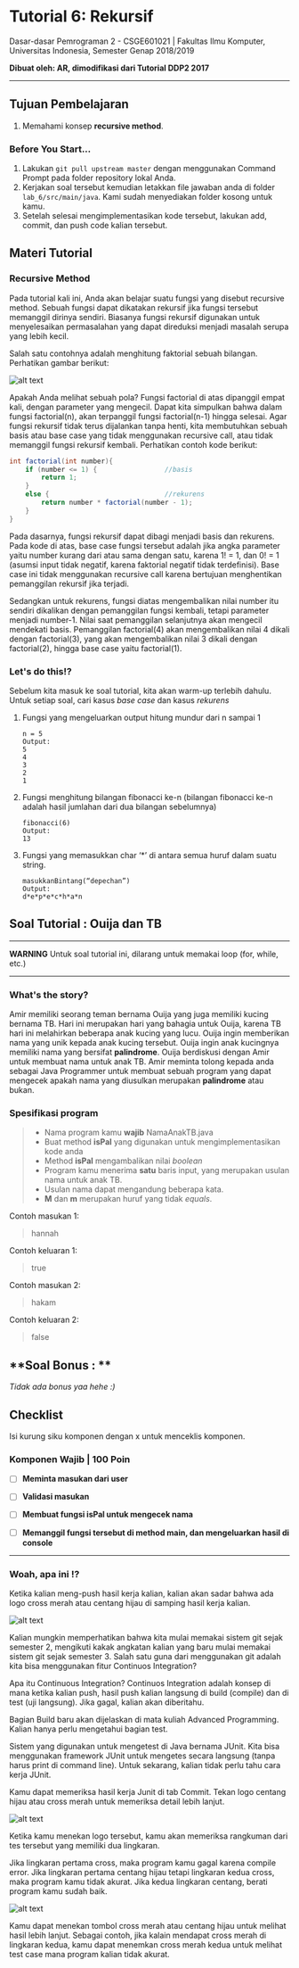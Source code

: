 # **Tutorial 6: Rekursif**

Dasar-dasar Pemrograman 2 - CSGE601021 | Fakultas Ilmu Komputer, Universitas Indonesia, Semester Genap 2018/2019

**Dibuat oleh: AR, dimodifikasi dari Tutorial DDP2 2017**

* * *

## **Tujuan Pembelajaran**
1. Memahami konsep **recursive method**.

### **Before You Start...**
1. Lakukan `git pull upstream master` dengan menggunakan Command Prompt pada folder repository lokal Anda.
2. Kerjakan soal tersebut kemudian letakkan file jawaban anda di folder `lab_6/src/main/java`. Kami sudah menyediakan folder kosong untuk kamu.
3. Setelah selesai mengimplementasikan kode tersebut, lakukan add, commit, dan push code kalian tersebut.

## **Materi Tutorial**

### **Recursive Method**

Pada tutorial kali ini, Anda akan belajar suatu fungsi yang disebut recursive method. Sebuah fungsi dapat dikatakan rekursif jika fungsi tersebut memanggil dirinya sendiri. Biasanya fungsi rekursif digunakan untuk menyelesaikan permasalahan yang dapat direduksi menjadi masalah serupa yang lebih kecil.

Salah satu contohnya adalah menghitung faktorial sebuah bilangan. Perhatikan gambar berikut:

![alt text](https://i.imgur.com/hriRLZ7.png "Ilustrasi faktorial")

Apakah Anda melihat sebuah pola? Fungsi factorial di atas dipanggil empat kali, dengan parameter yang mengecil. Dapat kita simpulkan bahwa dalam fungsi factorial(n), akan terpanggil fungsi factorial(n-1) hingga selesai.
Agar fungsi rekursif tidak terus dijalankan tanpa henti, kita membutuhkan sebuah basis atau base case yang tidak menggunakan recursive call, atau tidak memanggil fungsi rekursif kembali. Perhatikan contoh kode berikut:

```Java
int factorial(int number){
    if (number <= 1) {                 //basis
        return 1;
    }
    else {                             //rekurens
        return number * factorial(number - 1);
    }
}
```

Pada dasarnya, fungsi rekursif dapat dibagi menjadi basis dan rekurens. Pada kode di atas, base case fungsi tersebut adalah jika angka parameter yaitu number kurang dari atau sama dengan satu, karena 1! = 1, dan 0! = 1 (asumsi input tidak negatif, karena faktorial negatif tidak terdefinisi). Base case ini tidak menggunakan recursive call karena bertujuan menghentikan pemanggilan rekursif jika terjadi.

Sedangkan untuk rekurens, fungsi diatas mengembalikan nilai number itu sendiri dikalikan dengan pemanggilan fungsi kembali, tetapi parameter menjadi number-1. Nilai saat pemanggilan selanjutnya akan mengecil mendekati basis. Pemanggilan factorial(4) akan mengembalikan nilai 4 dikali dengan factorial(3), yang akan mengembalikan nilai 3 dikali dengan factorial(2), hingga base case yaitu factorial(1).

### **Let's do this!?**

Sebelum kita masuk ke soal tutorial, kita akan warm-up terlebih dahulu. Untuk setiap soal, cari kasus *base case* dan kasus *rekurens*

1. Fungsi yang mengeluarkan output hitung mundur dari n sampai 1

    ```
    n = 5
    Output:
    5
    4
    3
    2
    1
    ```

2. Fungsi menghitung bilangan fibonacci ke-n (bilangan fibonacci ke-n adalah hasil jumlahan dari dua bilangan sebelumnya)

    ```
    fibonacci(6)
    Output:
    13
    ```
3. Fungsi yang memasukkan char ‘*’ di antara semua huruf dalam suatu string.

    ```
    masukkanBintang(“depechan”)
    Output:
    d*e*p*e*c*h*a*n
    ```

## **Soal Tutorial : Ouija dan TB**

------
**WARNING** Untuk soal tutorial ini, dilarang untuk memakai loop (for, while, etc.)

------

### **What's the story?**

Amir memiliki seorang teman bernama Ouija yang juga memiliki kucing bernama TB. Hari ini merupakan hari yang bahagia untuk Ouija, karena TB hari ini melahirkan beberapa anak kucing yang lucu. Ouija ingin memberikan nama yang unik kepada anak kucing tersebut. Ouija ingin anak kucingnya memiliki nama yang bersifat **palindrome**. Ouija berdiskusi dengan Amir untuk membuat nama untuk anak TB. Amir meminta tolong kepada anda sebagai Java Programmer untuk membuat sebuah program yang dapat mengecek apakah nama yang diusulkan merupakan **palindrome** atau bukan.

### **Spesifikasi program**

> - Nama program kamu **wajib** NamaAnakTB.java
> - Buat method **isPal** yang digunakan untuk mengimplementasikan kode anda
> - Method **isPal** mengambalikan nilai _boolean_
> - Program kamu menerima **satu** baris input, yang merupakan usulan nama untuk anak TB. 
> - Usulan nama dapat mengandung beberapa kata. 
> - **M** dan **m** merupakan huruf yang tidak _equals_.

Contoh masukan 1:

>hannah

Contoh keluaran 1:

>true

Contoh masukan 2:

>hakam

Contoh keluaran 2:

>false

## **Soal Bonus : **
_Tidak ada bonus yaa hehe :)_

## Checklist
Isi kurung siku komponen dengan x untuk menceklis komponen.
### Komponen Wajib | 100 Poin
- [ ] **Meminta masukan dari user**
- [ ] **Validasi masukan**
- [ ] **Membuat fungsi isPal untuk mengecek nama**
- [ ] **Memanggil fungsi tersebut di method main, dan mengeluarkan hasil di console**


-----
### **Woah, apa ini !?**

Ketika kalian meng-push hasil kerja kalian, kalian akan sadar bahwa ada logo cross merah atau centang hijau di samping hasil kerja kalian.

![alt text](https://i.imgur.com/ZNfetmP.png "Ilustrasi git 1")

Kalian mungkin memperhatikan bahwa kita mulai memakai sistem git sejak semester 2, mengikuti kakak angkatan kalian yang baru mulai memakai sistem git sejak semester 3. Salah satu guna dari menggunakan git adalah kita bisa menggunakan fitur Continuos Integration?

Apa itu Continuous Integration? Continuos Integration adalah konsep di mana ketika kalian push, hasil push kalian langsung di build (compile) dan di test (uji langsung). Jika gagal, kalian akan diberitahu.

Bagian Build baru akan dijelaskan di mata kuliah Advanced Programming. Kalian hanya perlu mengetahui bagian test.

Sistem yang digunakan untuk mengetest di Java bernama JUnit. Kita bisa menggunakan framework JUnit untuk mengetes secara langsung (tanpa harus print di command line). Untuk sekarang, kalian tidak perlu tahu cara kerja JUnit.

Kamu dapat memeriksa hasil kerja Junit di tab Commit. Tekan logo centang hijau atau cross merah untuk memeriksa detail lebih lanjut.

![alt text](https://i.imgur.com/E23AOfl.png "Ilustrasi commit")

Ketika kamu menekan logo tersebut, kamu akan memeriksa rangkuman dari tes tersebut yang memiliki dua lingkaran.

Jika lingkaran pertama cross, maka program kamu gagal karena compile error.
Jika lingkaran pertama centang hijau tetapi lingkaran kedua cross, maka program kamu tidak akurat.
Jika kedua lingkaran centang, berati program kamu sudah baik.

![alt text](https://i.imgur.com/1ElduFi.png "Ilustrasi status")

Kamu dapat menekan tombol cross merah atau centang hijau untuk melihat hasil lebih lanjut. Sebagai contoh, jika kalain mendapat cross merah di lingkaran kedua, kamu dapat menemkan cross merah kedua untuk melihat test case mana program kalian tidak akurat.

